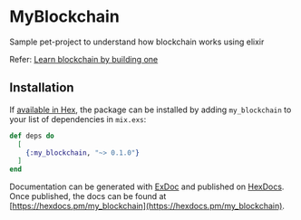 # MyBlockchain

Sample pet-project to understand how blockchain works using elixir

Refer: [Learn blockchain by building one](https://hackernoon.com/learn-blockchains-by-building-one-117428612f46)

## Installation

If [available in Hex](https://hex.pm/docs/publish), the package can be installed
by adding `my_blockchain` to your list of dependencies in `mix.exs`:

```elixir
def deps do
  [
    {:my_blockchain, "~> 0.1.0"}
  ]
end
```

Documentation can be generated with [ExDoc](https://github.com/elixir-lang/ex_doc)
and published on [HexDocs](https://hexdocs.pm). Once published, the docs can
be found at [https://hexdocs.pm/my_blockchain](https://hexdocs.pm/my_blockchain).

